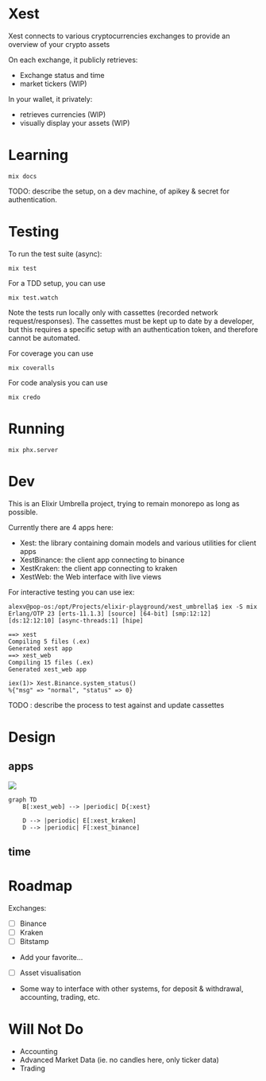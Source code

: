 # Xest

Xest connects to various cryptocurrencies exchanges to provide an overview of your crypto assets

On each exchange, it publicly retrieves:
  - Exchange status and time
  - market tickers (WIP)

In your wallet, it privately:
  - retrieves currencies (WIP)
  - visually display your assets (WIP)


# Learning

```
mix docs
```

TODO: describe the setup, on a dev machine, of apikey & secret for authentication.


# Testing

To run the test suite (async):
```
mix test
```

For a TDD setup, you can use
```
mix test.watch
```

Note the tests run locally only with cassettes (recorded network request/responses).
The cassettes must be kept up to date by a developer, but this
requires a specific setup with an authentication token, and therefore cannot be automated.

For coverage you can use
```
mix coveralls
```

For code analysis you can use
```
mix credo
```

# Running

```
mix phx.server
```

# Dev
This is an Elixir Umbrella project, trying to remain monorepo as long as possible.

Currently there are 4 apps here:
  - Xest: the library containing domain models and various utilities for client apps
  - XestBinance: the client app connecting to binance
  - XestKraken: the client app connecting to kraken
  - XestWeb: the Web interface with live views

For interactive testing you can use iex:

```
alexv@pop-os:/opt/Projects/elixir-playground/xest_umbrella$ iex -S mix
Erlang/OTP 23 [erts-11.1.3] [source] [64-bit] [smp:12:12] [ds:12:12:10] [async-threads:1] [hipe]

==> xest
Compiling 5 files (.ex)
Generated xest app
==> xest_web
Compiling 15 files (.ex)
Generated xest_web app

iex(1)> Xest.Binance.system_status()
%{"msg" => "normal", "status" => 0}
```

TODO : describe the process to test against and update cassettes


# Design

## apps
[![](https://mermaid.ink/img/eyJjb2RlIjoiZ3JhcGggVERcbiAgICBCWzp4ZXN0X3dlYl0gLS0-IHxwZXJpb2RpY3wgRHs6eGVzdH1cbiAgICBcbiAgICBEIC0tPiB8cGVyaW9kaWN8IEVbOnhlc3Rfa3Jha2VuXVxuICAgIEQgLS0-IHxwZXJpb2RpY3wgRls6eGVzdF9iaW5hbmNlXVxuIiwibWVybWFpZCI6eyJ0aGVtZSI6ImRlZmF1bHQifSwidXBkYXRlRWRpdG9yIjpmYWxzZX0)](https://mermaid-js.github.io/mermaid-live-editor/#/edit/eyJjb2RlIjoiZ3JhcGggVERcbiAgICBCWzp4ZXN0X3dlYl0gLS0-IHxwZXJpb2RpY3wgRHs6eGVzdH1cbiAgICBcbiAgICBEIC0tPiB8cGVyaW9kaWN8IEVbOnhlc3Rfa3Jha2VuXVxuICAgIEQgLS0-IHxwZXJpb2RpY3wgRls6eGVzdF9iaW5hbmNlXVxuIiwibWVybWFpZCI6eyJ0aGVtZSI6ImRlZmF1bHQifSwidXBkYXRlRWRpdG9yIjpmYWxzZX0)

```mermaid
graph TD
    B[:xest_web] --> |periodic| D{:xest}
    
    D --> |periodic| E[:xest_kraken]
    D --> |periodic| F[:xest_binance]

```

## time



# Roadmap

Exchanges:
- [ ] Binance
- [ ] Kraken
- [ ] Bitstamp
- Add your favorite...
  
- [ ] Asset visualisation
- Some way to interface with other systems, for deposit & withdrawal, accounting, trading, etc.

# Will Not Do

- Accounting
- Advanced Market Data (ie. no candles here, only ticker data)
- Trading



